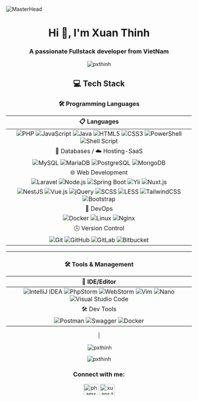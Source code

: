 ![MasterHead](https://firebasestorage.googleapis.com/v0/b/flexi-coding.appspot.com/o/dempgi7-520f8d5f-63d4-4453-8822-dbc149ae27f8.gif?alt=media&token=91c0c7b2-93c3-4029-b011-1a8703c5730d)
<h1 align="center">Hi 👋, I'm Xuan Thinh</h1>
<h3 align="center">A passionate Fullstack developer from VietNam</h3>

<div align="center">
<p align=""> <img src="https://komarev.com/ghpvc/?username=pxthinh&label=Profile%20views&color=0e75b6&style=flat" alt="pxthinh" /> </p>
</div>

<div align="center"> 
   <h2> 💻 Tech Stack </h2>
</div>

<div align="center">
<h3>🛠️ Programming Languages</h3>
    <p></p>

|                                                                                                                                                                                                                                                                                                                                                                                                                                                                                                                                                                                                                                                                                                                                                                                                           📋 Languages                                                                                                                                                                                                                                                                                                                                                                                                                                                                                                                                                                                                                                                                                                                                                                                                           |
|:--------------------------------------------------------------------------------------------------------------------------------------------------------------------------------------------------------------------------------------------------------------------------------------------------------------------------------------------------------------------------------------------------------------------------------------------------------------------------------------------------------------------------------------------------------------------------------------------------------------------------------------------------------------------------------------------------------------------------------------------------------------------------------------------------------------------------------------------------------------------------------------------------------------------------------------------------------------------------------------------------------------------------------------------------------------------------------------------------------------------------------------------------------------------------------------------------------------------------------------------------------------------------------------------------------------------------------------------------------------------------------------------------------------------------------------------------------------------------------------------------------------------------------------------------------------------------------------------------------------------------------:|
|                                                                                                                                                                                                                                                                                                                                                  ![PHP](https://img.shields.io/badge/php-%23777BB4.svg?style=for-the-badge&logo=php&logoColor=white) ![JavaScript](https://img.shields.io/badge/javascript-%23323330.svg?style=for-the-badge&logo=javascript&logoColor=%23F7DF1E) ![Java](https://img.shields.io/badge/Java-ED8B00?style=for-the-badge&logo=openjdk&logoColor=white) ![HTML5](https://img.shields.io/badge/html5-%23E34F26.svg?style=for-the-badge&logo=html5&logoColor=white) ![CSS3](https://img.shields.io/badge/css3-%231572B6.svg?style=for-the-badge&logo=css3&logoColor=white) ![PowerShell](https://img.shields.io/badge/PowerShell-%235391FE.svg?style=for-the-badge&logo=powershell&logoColor=white) ![Shell Script](https://img.shields.io/badge/shell_script-6b6b6b.svg?style=for-the-badge&logo=gnu-bash&logoColor=white)                                                                                                                                                                                                                                                                                                                                                 |
|                                                                                                                                                                                                                                                                                                                                                                                                                                                                                                                                                                                                                                                                                                                                                                                                  💾 Databases / ☁️ Hosting-SaaS                                                                                                                                                                                                                                                                                                                                                                                                                                                                                                                                                                                                                                                                                                                                                                                                  |
|                                                                                                                                                                                                                                                                                                                                                                                                                                                                            ![MySQL](https://img.shields.io/badge/mysql-%2300f.svg?style=for-the-badge&logo=mysql&logoColor=white) ![MariaDB](https://img.shields.io/badge/MariaDB-%2300358A.svg?style=for-the-badge&logo=MariaDB&logoColor=white) ![PostgreSQL](https://img.shields.io/badge/PostgreSQL-316192?style=for-the-badge&logo=postgresql&logoColor=white) ![MongoDB](https://img.shields.io/badge/MongoDB-4EA94B?style=for-the-badge&logo=mongodb&logoColor=white)                                                                                                                                                                                                                                                                                                                                                                                                                                                                         |
|                                                                                                                                                                                                                                                                                                                                                                                                                                                                                                                                                                                                                                                                                                                                                                                                        🌐 Web Development                                                                                                                                                                                                                                                                                                                                                                                                                                                                                                                                                                                                                                                                                                                                                                                                        |
|                                                                                                                                     ![Laravel](https://img.shields.io/badge/laravel-%23FF2D20.svg?style=for-the-badge&logo=laravel&logoColor=white) ![Node.js](https://img.shields.io/badge/node.js-339933?style=for-the-badge&logo=nodedotjs&logoColor=white) ![Spring Boot](https://img.shields.io/badge/spring%20boot-6DB33F?style=for-the-badge&logo=springboot&logoColor=white) ![Yii](https://img.shields.io/badge/yii-4dc3ff.svg?style=for-the-badge&logo=yiiframework&logoColor=white) ![Nuxt.js](https://img.shields.io/badge/nuxt.js-00DC82?style=for-the-badge&logo=nuxtdotjs&logoColor=white)
![NestJS](https://img.shields.io/badge/nestjs-%23E0234E.svg?style=for-the-badge&logo=nestjs&logoColor=white) ![Vue.js](https://img.shields.io/badge/vuejs-%234FC08D.svg?style=for-the-badge&logo=vue.js&logoColor=white) ![jQuery](https://img.shields.io/badge/jquery-%230769AD.svg?style=for-the-badge&logo=jquery&logoColor=white) ![SCSS](https://img.shields.io/badge/sass-%23CC6699.svg?style=for-the-badge&logo=sass&logoColor=white) ![LESS](https://img.shields.io/badge/less-%231D365D.svg?style=for-the-badge&logo=less&logoColor=white) ![TailwindCSS](https://img.shields.io/badge/tailwindcss-%2338B2AC.svg?style=for-the-badge&logo=tailwind-css&logoColor=white) ![Bootstrap](https://img.shields.io/badge/bootstrap-%23563D7C.svg?style=for-the-badge&logo=bootstrap&logoColor=white)                                                                                                                                      |
|                                                                                                                                                                                                                                                                                                                                                                                                                                                                                                                                                                                                                                                                                                                                                                                                            🔄 DevOps                                                                                                                                                                                                                                                                                                                                                                                                                                                                                                                                                                                                                                                                                                                                                                                                             |
| ![Docker](https://img.shields.io/badge/docker-%230db7ed.svg?style=for-the-badge&logo=docker&logoColor=white) ![Linux](https://img.shields.io/badge/linux-%23FCC624.svg?style=for-the-badge&logo=linux&logoColor=black) ![Nginx](https://img.shields.io/badge/nginx-%23009639.svg?style=for-the-badge&logo=nginx&logoColor=white) |
|                                                                                                                                                                                                                                                                                                                                                                                                                                                                                                                                                                                                                                                                                                                                                                                                        🕓 Version Control                                                                                                                                                                                                                                                                                                                                                                                                                                                                                                                                                                                                                                                                                                                                                                                                        |
|                                                                                                                                                                                                                                                                                                                                                                                                                                                                                                                                                                                              ![Git](https://img.shields.io/badge/git-%23F05033.svg?style=for-the-badge&logo=git&logoColor=white) ![GitHub](https://img.shields.io/badge/github-%23121011.svg?style=for-the-badge&logo=github&logoColor=white) ![GitLab](https://img.shields.io/badge/GitLab-330F63?style=for-the-badge&logo=gitlab&logoColor=white) ![Bitbucket](https://img.shields.io/badge/Bitbucket-0052CC?style=for-the-badge&logo=Bitbucket&logoColor=white)                                                                                                                                                                                                                                                                                                                                                                                                                                                                                                                                                                                               |

</div>

---

<div align="center">
<h3>🛠️ Tools & Management</h3>

|                                                                                                                                                                                                                                                                                                                                                                                                                                                                        📝 IDE/Editor                                                                                                                                                                                                                                                                                                                                                                                                                                                                         |
|:------------------------------------------------------------------------------------------------------------------------------------------------------------------------------------------------------------------------------------------------------------------------------------------------------------------------------------------------------------------------------------------------------------------------------------------------------------------------------------------------------------------------------------------------------------------------------------------------------------------------------------------------------------------------------------------------------------------------------------------------------------------------------------------------------------------------------------------------------------------------------------------------------------------------------------------------------------:|
|                                                                                   ![IntelliJ IDEA](https://img.shields.io/badge/IntelliJ%20IDEA-e60073?style=for-the-badge&logo=intellijidea&logoColor=white) ![PhpStorm](https://img.shields.io/badge/PhpStorm-7700b3?style=for-the-badge&logo=phpstorm&logoColor=white) ![WebStorm](https://img.shields.io/badge/WebStorm-007acc?style=for-the-badge&logo=webstorm&logoColor=white) ![Vim](https://img.shields.io/badge/Vim-019733?style=for-the-badge&logo=vim&logoColor=white) ![Nano](https://img.shields.io/badge/Nano-990099?style=for-the-badge&logo=gnu&logoColor=white) ![Visual Studio Code](https://img.shields.io/badge/Visual%20Studio%20Code-007ACC?style=for-the-badge&logo=visualstudiocode&logoColor=white)                                                                                   |
|                                                                                                                                                                                                                                                                                                                                                                                                                                                                        🛠️ Dev Tools                                                                                                                                                                                                                                                                                                                                                                                                                                                                         |
|                                                                                                                                      ![Postman](https://img.shields.io/badge/Postman-FF6C37?style=for-the-badge&logo=postman&logoColor=white) ![Swagger](https://img.shields.io/badge/-Swagger-%23Clojure?style=for-the-badge&logo=swagger&logoColor=white) ![Docker](https://img.shields.io/badge/docker-%230db7ed.svg?style=for-the-badge&logo=docker&logoColor=white)                                                                                                                                    
|                                                                                                                                                                                                                                                       
</div>

<div align="center"> 
   <p>&nbsp;<img align="center" src="https://github-readme-stats.vercel.app/api?username=pxthinh&show_icons=true&locale=en" alt="pxthinh" /></p>
   
   <p><img align="center" src="https://github-readme-streak-stats.herokuapp.com/?user=pxthinh&" alt="pxthinh" /></p>

   <div align="center">
      <h3>Connect with me:</h3>
   <p>
       <a href="https://linkedin.com/in/phamxuanthinh" target="blank"><img align="center" src="https://raw.githubusercontent.com/rahuldkjain/github-profile-readme-generator/master/src/images/icons/Social/linked-in-alt.svg" alt="phamxuanthinh" height="30" width="40" /></a>
   <a href="https://fb.com/xuans.thinhs" target="blank"><img align="center" src="https://raw.githubusercontent.com/rahuldkjain/github-profile-readme-generator/master/src/images/icons/Social/facebook.svg" alt="xuans.thinhs" height="30" width="40" /></a>
   </p>
   </div>
   
<div>
